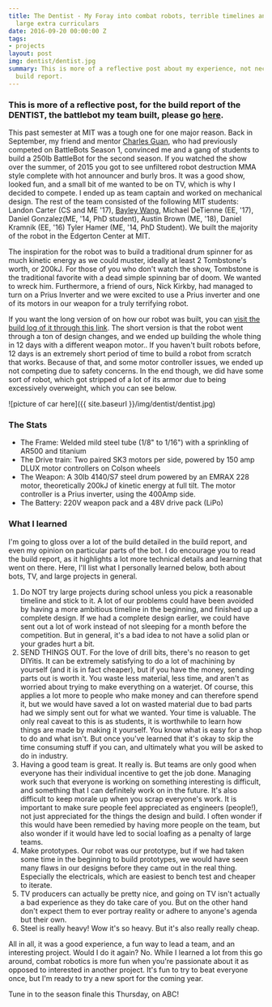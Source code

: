 ```yaml
---
title: The Dentist - My Foray into combat robots, terrible timelines and extremely
  large extra curriculars
date: 2016-09-20 00:00:00 Z
tags:
- projects
layout: post
img: dentist/dentist.jpg
summary: This is more of a reflective post about my experience, not necessarily a
  build report.
---
```


### This is more of a reflective post, for the build report of the DENTIST, the battlebot my team built, please go [here][thedentist]. ###

This past semester at MIT was a tough one for one major reason. Back in September, my friend and mentor [Charles Guan][charles], who had previously competed on BattleBots Season 1, convinced me and a gang of students to build a 250lb BattleBot for the second season. If you watched the show over the summer, of 2015 you got to see unfiltered robot destruction MMA style complete with hot announcer and burly bros. It was a good show, looked fun, and a small bit of me wanted to be on TV, which is why I decided to compete. I ended up as team captain and worked on mechanical design. The rest of the team consisted of the following MIT students: Landon Carter (CS and ME '17), [Bayley Wang][bayley], Michael DeTienne (EE, '17), Daniel Gonzalez(ME, '14, PhD student), Austin Brown (ME, '18), Daniel Kramnik (EE, '16) Tyler Hamer (ME, '14, PhD Student). We built the majority of the robot in the Edgerton Center at MIT.

The inspiration for the robot was to build a traditional drum spinner for as much kinetic energy as we could muster, ideally at least 2 Tombstone's worth, or 200kJ. For those of you who don't watch the show, Tombstone is the traditional favorite with a dead simple spinning bar of doom. We wanted to wreck him. Furthermore, a friend of ours, Nick Kirkby, had managed to turn on a Prius Inverter and we were excited to use a Prius inverter and one of its motors in our weapon for a truly terrifying robot.

If you want the long version of on how our robot was built, you can [visit the build log of it through this link][thedentist]. The short version is that the robot went through a ton of design changes, and we ended up building the whole thing in 12 days with a different weapon motor.. If you haven't built robots before, 12 days is an extremely short period of time to build a robot from scratch that works. Because of that, and some motor controller issues, we ended up not competing due to safety concerns. In the end though, we did have some sort of robot, which got stripped of a lot of its armor due to being excessively overweight, which you can see below.

![picture of car here]({{ site.baseurl }}/img/dentist/dentist.jpg)

### The Stats ###
* The Frame: Welded mild steel tube (1/8" to 1/16") with a sprinkling of AR500 and titanium
* The Drive train: Two paired SK3 motors per side, powered by 150 amp DLUX motor controllers on Colson wheels
* The Weapon: A 30lb 4140/S7 steel drum powered by an EMRAX 228 motor, theoretically 200kJ of kinetic energy at full tilt. The motor controller is a Prius inverter, using the 400Amp side.
* The Battery: 220V weapon pack and a 48V drive pack (LiPo)

### What I learned ###
I'm going to gloss over a lot of the build detailed in the build report, and even my opinion on particular parts of the bot. I do encourage you to read the build report, as it highlights a lot more technical details and learning that went on there. Here, I'll list what I personally learned below, both about bots, TV, and large projects in general.

1. Do NOT try large projects during school unless you pick a reasonable timeline and stick to it. A lot of our problems could have been avoided by having a more ambitious timeline in the beginning, and finished up a complete design. If we had a complete design earlier, we could have sent out a lot of work instead of not sleeping for a month before the competition. But in general, it's a bad idea to not have a solid plan or your grades hurt a bit.
2. SEND THINGS OUT. For the love of drill bits, there's no reason to get DIYitis. It can be extremely satisfying to do a lot of machining by yourself (and it is in fact cheaper), but if you have the money, sending parts out is worth it. You waste less material, less time, and aren't as worried about trying to make everything on a waterjet. Of course, this applies a lot more to people who make money and can therefore spend it, but we would have saved a lot on wasted material due to bad parts had we simply sent out for what we wanted. Your time is valuable.
The only real caveat to this is as students, it is worthwhile to learn how things are made by making it yourself. You know what is easy for a shop to do and what isn't. But once you've learned that it's okay to skip the time consuming stuff if you can, and ultimately what you will be asked to do in industry.
3. Having a good team is great. It really is. But teams are only good when everyone has their individual incentive to get the job done. Managing work such that everyone is working on something interesting is difficult, and something that I can definitely work on in the future. It's also difficult to keep morale up when you scrap everyone's work. It is important to make sure people feel appreciated as engineers (people!), not just appreciated for the things the design and build. I often wonder if this would have been remedied by having more people on the team, but also wonder if it would have led to social loafing as a penalty of large teams.
4. Make prototypes. Our robot was our prototype, but if we had taken some time in the beginning to build prototypes, we would have seen many flaws in our designs before they came out in the real thing. Especially the electricals, which are easiest to bench test and cheaper to iterate.
5. TV producers can actually be pretty nice, and going on TV isn't actually a bad experience as they do take care of you. But on the other hand don't expect them to ever portray reality or adhere to anyone's agenda but their own.
6. Steel is really heavy! Wow it's so heavy. But it's also really really cheap.

All in all, it was a good experience, a fun way to lead a team, and an interesting project. Would I do it again? No. While I learned a lot from this go around, combat robotics is more fun when you're passionate about it as opposed to interested in another project. It's fun to try to beat everyone once, but I'm ready to try a new sport for the coming year.

Tune in to the season finale this Thursday, on ABC!




[anchorcms]:   https://anchorcms.com/
[jekyll]:      http://jekyllrb.com
[jekyll-gh]:   https://github.com/jekyll/jekyll
[jekyll-help]: https://github.com/jekyll/jekyll-help
[githubpages]: https://pages.github.com/
[mywebsite]:   https://github.com/rebeccali/holo-alfa/
[holoalfa]:    https://github.com/steinvc/holo-alfa
[ppprs]:       http://www.powerracingseries.org/
[dvr]:    	   http://www.ti.com/product/drv8302
[chainsawfet]: http://www.nxp.com/documents/data_sheet/PSMN7R0-100PS.pdf
[bayley]:      http://isopack.blogspot.com
[ninephase]:   https://github.com/rebeccali/ninephase
[charles]:     http://www.etotheipiplusone.com/
[thedentist]:  https://www.facebook.com/thedentistbattlebot/
[bayley]:      https://isopack.blogspot.com/
